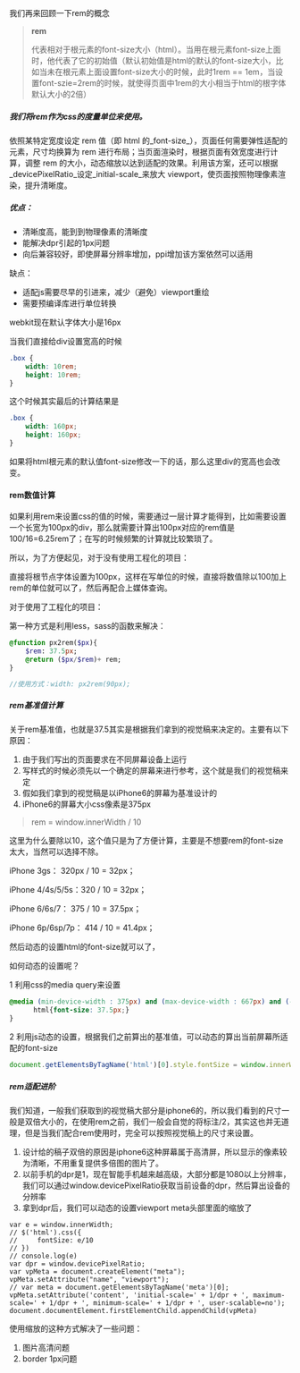 我们再来回顾一下rem的概念

> **rem**
>
> 代表相对于根元素的font-size大小（html）。当用在根元素font-size上面时，他代表了它的初始值（默认初始值是html的默认的font-size大小，比如当未在根元素上面设置font-size大小的时候，此时1rem == 1em，当设置font-szie=2rem的时候，就使得页面中1rem的大小相当于html的根字体默认大小的2倍）

##### 我们将rem作为css的度量单位来使用。

依照某特定宽度设定 rem 值（即 html 的_font-size_），页面任何需要弹性适配的元素，尺寸均换算为 rem 进行布局；当页面渲染时，根据页面有效宽度进行计算，调整 rem 的大小，动态缩放以达到适配的效果。利用该方案，还可以根据_devicePixelRatio_设定_initial-scale_来放大 viewport，使页面按照物理像素渲染，提升清晰度。

##### 优点：

* 清晰度高，能到到物理像素的清晰度
* 能解决dpr引起的1px问题
* 向后兼容较好，即使屏幕分辨率增加，ppi增加该方案依然可以适用

缺点：

* 适配js需要尽早的引进来，减少（避免）viewport重绘
* 需要预编译库进行单位转换

webkit现在默认字体大小是16px

当我们直接给div设置宽高的时候

```css
.box { 
    width: 10rem;
    height: 10rem;
}
```

这个时候其实最后的计算结果是

```css
.box {
    width: 160px;
    height: 160px;
}
```

如果将html根元素的默认值font-size修改一下的话，那么这里div的宽高也会改变。

#### rem数值计算

如果利用rem来设置css的值的时候，需要通过一层计算才能得到，比如需要设置一个长宽为100px的div，那么就需要计算出100px对应的rem值是100/16=6.25rem了；在写的时候频繁的计算就比较繁琐了。

所以，为了方便起见，对于没有使用工程化的项目：

直接将根节点字体设置为100px，这样在写单位的时候，直接将数值除以100加上rem的单位就可以了，然后再配合上媒体查询。

对于使用了工程化的项目：

第一种方式是利用less，sass的函数来解决：

```sass
@function px2rem($px){
    $rem: 37.5px;
    @return ($px/$rem)+ rem;
}

//使用方式：width: px2rem(90px);
```

##### rem基准值计算

关于rem基准值，也就是37.5其实是根据我们拿到的视觉稿来决定的。主要有以下原因：

1. 由于我们写出的页面要求在不同屏幕设备上运行
2. 写样式的时候必须先以一个确定的屏幕来进行参考，这个就是我们的视觉稿来定
3. 假如我们拿到的视觉稿是以iPhone6的屏幕为基准设计的
4. iPhone6的屏幕大小css像素是375px

> rem = window.innerWidth / 10

这里为什么要除以10，这个值只是为了方便计算，主要是不想要rem的font-size太大，当然可以选择不除。

iPhone 3gs： 320px / 10 = 32px；

iPhone 4/4s/5/5s：320 / 10 = 32px；

iPhone 6/6s/7： 375 / 10 = 37.5px；

iPhone 6p/6sp/7p： 414 / 10 = 41.4px；

然后动态的设置html的font-size就可以了，

如何动态的设置呢？

1 利用css的media query来设置

```css
@media (min-device-width : 375px) and (max-device-width : 667px) and (-webkit-min-device-pixel-ratio : 2){
      html{font-size: 37.5px;}
}
```

2 利用js动态的设置，根据我们之前算出的基准值，可以动态的算出当前屏幕所适配的font-size

```js
document.getElementsByTagName('html')[0].style.fontSize = window.innerWidth / 10 + 'px';
```

##### rem适配进阶

我们知道，一般我们获取到的视觉稿大部分是iphone6的，所以我们看到的尺寸一般是双倍大小的，在使用rem之前，我们一般会自觉的将标注/2，其实这也并无道理，但是当我们配合rem使用时，完全可以按照视觉稿上的尺寸来设置。

1. 设计给的稿子双倍的原因是iphone6这种屏幕属于高清屏，所以显示的像素较为清晰，不用重复提供多倍图的图片了。
2. 以前手机的dpr是1，现在智能手机越来越高级，大部分都是1080以上分辨率，我们可以通过window.devicePixelRatio获取当前设备的dpr，然后算出设备的分辨率
3. 拿到dpr后，我们可以动态的设置viewport meta头部里面的缩放了

```
var e = window.innerWidth;
// $('html').css({
//     fontSize: e/10
// })
// console.log(e)
var dpr = window.devicePixelRatio;
var vpMeta = document.createElement("meta");
vpMeta.setAttribute("name", "viewport");
// var meta = document.getElementsByTagName('meta')[0];
vpMeta.setAttribute('content', 'initial-scale=' + 1/dpr + ', maximum-scale=' + 1/dpr + ', minimum-scale=' + 1/dpr + ', user-scalable=no');
document.documentElement.firstElementChild.appendChild(vpMeta)
```

使用缩放的这种方式解决了一些问题：

1. 图片高清问题
2. border 1px问题



